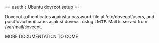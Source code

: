 == asuth's Ubuntu dovecot setup ==

Dovecot authenticates against a password-file at /etc/dovecot/users, and postfix
authenticates against dovecot using LMTP.  Mail is served from
/var/mail/dovecot.

MORE DOCUMENTATION TO COME
